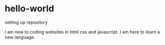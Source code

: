 # hello-world
setting up repository

I am new to coding websites in html css and javascript. I am here to learn a new language.
